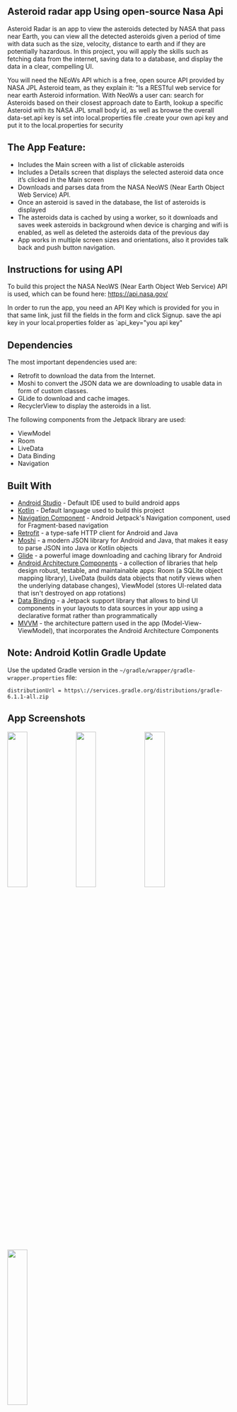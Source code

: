 ## Asteroid radar app Using open-source Nasa Api
Asteroid Radar is an app to view the asteroids detected by NASA that pass near Earth, you can view all the detected asteroids given a period of time with data such as the size, velocity, distance to earth and if they are potentially hazardous. In this project, you will apply the skills such as fetching data from the internet, saving data to a database, and display the data in a clear, compelling UI.

You will need the NEoWs API which is a free, open source API provided by NASA JPL Asteroid team, as they explain it: “Is a RESTful web service for near earth Asteroid information. With NeoWs a user can: search for Asteroids based on their closest approach date to Earth, lookup a specific Asteroid with its NASA JPL small body id, as well as browse the overall data-set.api key is set into local.properties file .create your own api key and put it to the local.properties for security


## The App Feature:
- Includes the Main screen with a list of clickable asteroids
- Includes a Details screen that displays the selected asteroid data once it’s clicked in the Main screen
- Downloads and parses data from the NASA NeoWS (Near Earth Object Web Service) API.
- Once an asteroid is saved in the database, the list of asteroids is displayed
- The asteroids data is cached by using a worker, so it downloads and saves week asteroids in background when device is charging and wifi is enabled, as well as deleted the asteroids data of the previous day
- App works in multiple screen sizes and orientations, also it provides talk back and push button navigation.

## Instructions for using API

To build this project the NASA NeoWS (Near Earth Object Web Service) API is used, which can be found here:
https://api.nasa.gov/

In order to run the app, you need an API Key which is provided for you in that same link, just fill the fields in the form and click Signup.
save the api key in your local.properties folder as `api_key="you api key"
## Dependencies

The most important dependencies used are:
- Retrofit to download the data from the Internet.
- Moshi to convert the JSON data we are downloading to usable data in form of custom classes.
- GLide to download and cache images.
- RecyclerView to display the asteroids in a list.

The following components from the Jetpack library are used:
- ViewModel
- Room
- LiveData
- Data Binding
- Navigation

## Built With

* [Android Studio](https://developer.android.com/studio) - Default IDE used to build android apps
* [Kotlin](https://kotlinlang.org/) - Default language used to build this project
* [Navigation Component](https://developer.android.com/guide/navigation/navigation-getting-started) - Android Jetpack's Navigation component, used for Fragment-based navigation 
* [Retrofit](https://github.com/square/retrofit) - a type-safe HTTP client for Android and Java
* [Moshi](https://github.com/square/moshi) - a modern JSON library for Android and Java, that makes it easy to parse JSON into Java or Kotlin objects
* [Glide](https://github.com/bumptech/glide) - a powerful image downloading and caching library for Android
* [Android Architecture Components](https://developer.android.com/topic/libraries/architecture) - a collection of libraries that help design robust, testable, and maintainable apps: Room (a SQLite object mapping library), LiveData (builds data objects that notify views when the underlying database changes), ViewModel (stores UI-related data that isn't destroyed on app rotations)
* [Data Binding](https://developer.android.com/topic/libraries/data-binding) - a Jetpack support library that allows  to bind UI components in your layouts to data sources in your app using a declarative format rather than programmatically
* [MVVM](https://developer.android.com/jetpack/guide) - the architecture pattern used in the app (Model-View-ViewModel), that incorporates the Android Architecture Components

## Note: Android Kotlin Gradle Update
Use the updated Gradle version in the `~/gradle/wrapper/gradle-wrapper.properties` file:
```
distributionUrl = https\://services.gradle.org/distributions/gradle-6.1.1-all.zip
```

## App Screenshots

<img src="https://user-images.githubusercontent.com/33599053/106517482-da1d5100-64d8-11eb-8460-00b1714d3edf.png" width=30% height=30%> 
<img src="https://user-images.githubusercontent.com/33599053/106517488-dbe71480-64d8-11eb-9cb9-7e03057577bb.png" width=30% height=30%> 
<img src="https://user-images.githubusercontent.com/33599053/106517491-dc7fab00-64d8-11eb-8ac0-524881e2a52f.png" width=30% height=30%> 
<img src="https://user-images.githubusercontent.com/33599053/106517494-ddb0d800-64d8-11eb-880a-e88bb70599a1.png" width=30% height=30%> 




## Code review from udacity :D 

<img src="https://www.udacity.com/blog/wp-content/uploads/2020/10/Udacity-Logo_Blue-1.png" > 
<img src="https://raw.githubusercontent.com/mdmasum-shuvo/Asteroid-Radar-App/master/ss/Capture1.PNG" > 

<img src="https://raw.githubusercontent.com/mdmasum-shuvo/Asteroid-Radar-App/master/ss/Capture2.PNG" > 
<img src="https://raw.githubusercontent.com/mdmasum-shuvo/Asteroid-Radar-App/master/ss/Capture3.PNG" > 
<img src="https://raw.githubusercontent.com/mdmasum-shuvo/Asteroid-Radar-App/master/ss/Capture4.PNG" > 
<img src="https://raw.githubusercontent.com/mdmasum-shuvo/Asteroid-Radar-App/master/ss/Capture5.PNG" > 
<img src="https://raw.githubusercontent.com/mdmasum-shuvo/Asteroid-Radar-App/master/ss/Capture6.PNG" > 
<img src="https://raw.githubusercontent.com/mdmasum-shuvo/Asteroid-Radar-App/master/ss/Capture7.PNG" > 
<img src="https://raw.githubusercontent.com/mdmasum-shuvo/Asteroid-Radar-App/master/ss/Capture8.PNG" > 
<img src="https://raw.githubusercontent.com/mdmasum-shuvo/Asteroid-Radar-App/master/ss/Capture9.PNG" > 
<img src="https://raw.githubusercontent.com/mdmasum-shuvo/Asteroid-Radar-App/master/ss/Capture10.PNG"> 
<img src="https://raw.githubusercontent.com/mdmasum-shuvo/Asteroid-Radar-App/master/ss/Capture11.PNG"> 
<img src="https://raw.githubusercontent.com/mdmasum-shuvo/Asteroid-Radar-App/master/ss/Capture12.PNG"> 
<img src="https://raw.githubusercontent.com/mdmasum-shuvo/Asteroid-Radar-App/master/ss/Capture13.PNG" > 
<img src="https://raw.githubusercontent.com/mdmasum-shuvo/Asteroid-Radar-App/master/ss/Capture14.PNG" > 




